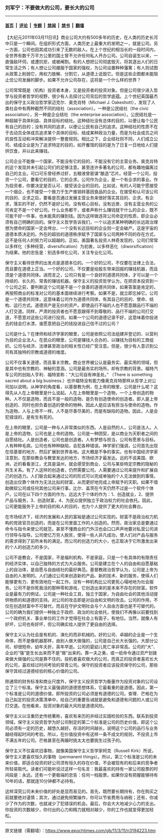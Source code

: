 ### 刘军宁：不要做大的公司，要长大的公司

---

#### [首页](../../../..?n3194223) &nbsp;|&nbsp; [评论](../../../../../epoch-comment?n3194223) &nbsp;|&nbsp; [专题](../../../../../epoch-special?n3194223) &nbsp;|&nbsp; [禁闻](../../../../../epoch-news?n3194223) &nbsp;|&nbsp; [禁书](../../../../../books?n3194223) &nbsp;|&nbsp; [翻墙](https://github.com/gfw-breaker/nogfw/blob/master/README.md?n3194223)


<div class="post_content" id="artbody" itemprop="articleBody">
 <!-- article content begin -->
 <p>
  【大纪元2011年03月11日讯】商业公司大约有500多年的历史，在人类的历史长河中只是一个瞬间。在组织形式方面，人类历史上最重大的发明之一，就是公司。另一方面，公司也因其成功引来了无数的敌人。在上个世纪的相当长的一段时间内，全世界有数千万平方公里的国土曾不允许任何私人开办公司。公司自诞生以来，一直强敌环伺，或遭抗拒，或被阉割。有的人想把公司彻底毁灭，将其逐出人们的日常生活之外；有人想让公司雌服于国家的强权，为公司设置种种藩篱；有人则试图从政策上削弱它，用权力肢解、分割它，从道德上诋毁它。但是这些企图都未能阻止住公司发展的脚步。如果不允许公司存在，这将是一个什么样的世界？
 </p>
 <p>
  公司常常既是（机构）投资者本身，又是投资者的投资对象。但是公司很少进入哲学与投资者哲学的视野，很少有人去探讨公司背后的哲学底蕴。上个世纪英国最杰出的保守主义政治哲学家迈克尔．奥克肖特（Michael J. Oakeshott），发现了人类社会中有两种截然不同的结社（association）。一种是公民结社（the civic association），另一种是企业结社（the enterprise association）。公民结社是一种超越于具体利益、具体目标的结社。这种结社没有总体的目的，以便让每个公民有自己的目的；没有共同的追求，以便让公民有自己的追求。这种结社的性质不在于去动员全体成员追求某个具体的目标、结成某种政治力量，而是为社会成员之间的良性互动和冲突解决提供一整套规则。相比之下，企业结社则不同，人们成立公司、结成企业是为了追求特定的目的，如开餐馆的目的是为了日复一日地给人们提供饮食，并以此来赚钱。
 </p>
 <p>
  公司企业不能像一个国家，不能没有它的目的，不能没有它的主营业务。奥克肖特的这个发现并未引起公司们的足够注意。甚至连许多著名的公司，都有趣地偏离过自己的主业。可口可乐曾经养过虾，五粮液曾密谋“酿造”芯片。经营一个公司，投资一个公司，要看它的目的，它的企求。公司作为企业，是一个有企求的事业。作为投资者，你要决定是否认可、接受该企业的目的。比如说，有的人可能宁愿接受一个烟企，也不接受一个致力于生产推销转基因食品的企业。在接受和认可该公司的目的、企求之后，要看是否通过发展主营业务来很好落实其目的、企求。有企求，落实的不好，仍然不是好公司。没有核心目标，没有远景、没有主营业务的公司肯定不是一个好公司。什么业务都干，或者声称什么赚钱就干什么的企业，既不可能干好一件事，也未能真的赚到钱。因为这样做违背公司命定的性质，即企业必须有自己明确的目的。保守主义哲学告诉我们，一个以追求某种明确的长远政治理想为使命的国家一定会垮台，一个没有长远目标的企业则一定会破产。这是宇宙的道德本质决定的。外在的超验的道德秩序赋予了国家与公司两种不同的存在方式，这不是任何人的努力可以超越的。正如，美国著名投资人林奇发现的，公司们常常以多样化（多种经营，diversification）为初衷，以多样恶化（diworsification）为结果。他的忠告是：别选多样化公司，关注专业化公司。
 </p>
 <p>
  保守主义看待世界的出发点是道德本位的。一个好的公司，不仅要在法律上合法，而且要在道德上正当。一个好的公司，不仅要是给股东带来回报的赚钱机器，而且须是个道德共同体。进而言之，公司只有是一个良好的道德共同体，才可以是一个持续的、长久的、常青的赚钱机器。保守主义的投资哲学认为，在把资本投资到一个公司之前，要判断这个公司是不是一个良善的道德共同体，如果答案是肯定的，再按照商业的标准对公司的基本面继续进行考察。如果不是，就立即忘掉它。公司是一个道德共同体，这意味着公司作为道德共同体，有其自己的目的、使命、结构、运行方式。道德资产是无价的资产。即使品行不端的人也不愿意跟品行不端的人打交道。同样，严肃的投资者也不愿意跟得不到尊敬的、品行不端的公司打交道，不愿意对这些公司进行投资。如果一个公司的道德记录不好，这意味着你投进去的钱会打水漂，谁愿意把自己的钱投进自己信不过的公司？
 </p>
 <p>
  公司是什么？在律师和经济学家的眼里，公司是依照公司法组建并登记的、以营利为目的企业法人。在民众的眼里，公司是赚钱人合办的、以赚钱为目标的工商组织。公司与经济、法律甚至政治的相关性已经广受注意。但是，很少有人意识到公司有其独特的宗教或道德的维度。
 </p>
 <p>
  公司不仅事关道德，而且事关宗教。商业世界被公认是最务实、最实用的领域，但是其中也有宗教的、神秘的意涵。公司是最务实的场所，却有宗教的背景。福特汽车公司的创始人亨利．福特宣称：“大公司自有神圣处。” （There is something sacred about a big business.）也许福特没有能力像奥克肖特那样从哲学上对公司加以说明。从神学的角度看，以基督教为例，在上帝的眼里，公司是什么呢？这得先从人在上帝眼里是什么说起。人在上帝眼里是一个造物，一个上帝创造的物种。人不仅是造物，而且不是一般的造物，是负有创造使命的创造者。即人是上帝创造的、同时也担负着创造的使命的物种。因此人是应该有担当与使命的造物。作为造物，人与上帝不一样。人不是尽善尽美的，而是有缺陷的造物。因此，人是会犯错误的，是有生有死的。
 </p>
 <p>
  在上帝的眼里，公司是一种与人非常类似的东西。人是自然的人，公司是法人。人是上帝的造物，公司也是上帝的造物。公司是一种团契，是以商业为天职者之间的自愿结社。人是创造者，公司也是创造者。人有梦想与担当，公司有愿景与目标。人有种种毛病，公司也有种种缺陷，会犯各种错误。神学家们强调，公司首先出现在信基督的地方，然后扩展到世界各地。这大概是不争的事实。也有中国经济学家注意到，在那些教会与教堂发达的地方，市场经济才最发达。远的不说美国、欧洲，近的看看浙江，尤其是温州，就会感受到商业、公司与某些特定宗教的隐秘的共生关系。有了人这样的创造者，仍然需要公司。人需要通过公司来提升和扩展自己的创造力。人们联合起来通过公司的形式可以完成单独的个人无法做到的事情，创造出仅靠个体作为无法比拟的财富，从而更好地完成上帝赋予的天职。如果不借助微软公司或任何其他公司来行事，比尔．盖茨在今天仍然不过是一个软件个体户。公司在以下四个方面的作为，远远大于个体的作为：1、创造就业，2、提供产品与服务，3、创造财富，4、为民众提供独立于政治权力的社会依托。因此，公司更能服务于上帝的目的和人的目的，也为个人提供了更大的社会舞台。
 </p>
 <p>
  在市场经济下，经济的发展和人民的富裕是通过公司实现的。财富不是政治权力机构的党政官员创造的，而是在公司里面工作的人创造的。然而，政治家总是要通过命令与指令来使公司就范，甚至不懂商业的门外汉也会口口声声地要对私营公司进行领导与指导。公司使亿万穷人脱贫，使得一些人非凡成功，使人们对产品与服务的需求得到了前所未有的满足。而公司的创造力的大小，也正取决于它所激发出来的个人的创造力的多少。
 </p>
 <p>
  公司不是教会，不是国家，不是福利机构，不是家庭，只是一个有具体的有限责任的经济实体，以自己独特的方式为大众服务。公司是建立在个人的自由和自愿基础上的自治体，是自愿与自由结社的最好典范。基督教政治哲学认为，公司是上帝为自由的人发明的。人们通过公司来创造新的产品、新的技术、新的服务，使得人们能够更有力、更有效地在一起工作。没有一种机构比公司更死心塌地地为社会服务。公司不是你死我活的那种零和游戏，它创造出来的是本来不存在的财富。软件业是最有力的例证。公司是一种社会工具，独立于国家，为自由社会的其他活动提供物质的和道德的支持。对公司的攻击即是对自由和文明的攻击。公司的作用，不仅在创造财富中不可替代，而且在守护文明社会与个人自由方面也是不可替代的。公司的确为我们提供一种独立于政府、政治的社会依托，使我们不再像以前要找到一个政府机关、事业单位的工作才觉得在社会上有面子，有地位。当然，就像人有好坏，公司也有好坏，但公司确实给人提供了更自由的选择。
 </p>
 <p>
  保守主义认为社会是有机的、演化的而非机械的。好的公司、卓越的企业是一个生命体，而不是像机器那样，由别人做大做强的，公司是自己长大长强的。大部分公司，却很短命，幼年夭折，英年早逝。公司的婴幼儿死亡率非常高。公司的“大”、企业的“强”是生长出来而不是“做”出来的。靠一夫之勇，或一纸命令通过资产划拨来做大做强的公司是靠不住的。投机者喜欢做大的公司，而真正的投资者喜欢长大的公司，喜欢经过时间考验的常青公司。保守的投资者应该投资保守的公司，那些保守其经过道德经验的核心价值的公司。
 </p>
 <p>
  除通常的财务标准和商业尺度外，保守主义投资哲学为衡量作为投资对象的公司设立了三个标准。保守主义最强调的道德思想体系，它最看重的是道德。因此，第一个标准是公司的道德价值，即所投资的公司必须是有道德的公司。查理．芒格在为自己拟定的投资决策清单中，给自己的重要告诫就是避免和道德有问题的人或公司打交道。在他看来，投资对象的最大风险是道德风险。
 </p>
 <p>
  保守主义以注重历史传统著称，喜欢有来历的并经过实践检验的东西。联系到投资领域，保守主义投资哲学为好公司制定的第二个标准是公司的历史价值，即这个公司必须有一定的历史，越悠久越好。存活的时间越长，说明这个公司的品行与业务越经得起时间的考验。所以，在价值投资中有这样一条不成文的规则，不投资上市不满五年的公司。芒格甚至在再婚时挑太太也要挑生过孩子的。
 </p>
 <p>
  保守主义不仅喜欢旧事物，就像美国保守主义哲学家柯克（Russell Kirk）所说，保守主义更喜欢恒久的事物（permanent things）。所以，第三个标准是公司的未来价值，即适合投资的好公司须有恒久的存在价值，不会被现有的和后来的竞争者所轻易取代。读者们可能听说过这样一句名言：我最喜欢的持有一家公司股票的时间段是：永远。还有一个更极端的忠告：任何一档股票，如果你没有把握能够持有10年的话，那就连10分钟都不必持有。
 </p>
 <p>
  这样深究公司未来价值的好处是显而易见的。首先，既然要长期持有，你在购买之前就要绝对谨慎；其次，通过避免频繁操作，你可以节省费用与纳税；还有，你减少了作为的次数，也就减少了犯错误的机会。最后，你会大大地减少心力的支出。你投资的次数越少，你付出的心力和精力就相对越少，你的工作也就变得更加轻松。
 </p>
 <!-- article content end -->
 <div id="below_article_ad">
 </div>
</div>


---

原文链接（需翻墙）：https://www.epochtimes.com/gb/11/3/11/n3194223.htm